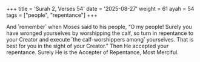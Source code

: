 +++
title = 'Surah 2, Verses 54'
date = '2025-08-27'
weight = 61
ayah = 54
tags = ["people", "repentance"]
+++

And ˹remember˺ when Moses said to his people, “O my people! Surely you have wronged yourselves by worshipping the calf, so turn in repentance to your Creator and execute ˹the calf-worshippers among˺ yourselves. That is best for you in the sight of your Creator.” Then He accepted your repentance. Surely He is the Accepter of Repentance, Most Merciful.